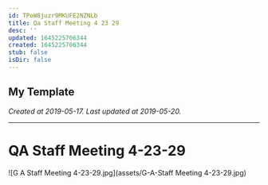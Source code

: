 ```yaml
---
id: TPoW8juzr9MKUFE2NZNLb
title: Qa Staff Meeting 4 23 29
desc: ''
updated: 1645225706344
created: 1645225706344
stub: false
isDir: false
---
```

My Template
---

_Created at 2019-05-17._
_Last updated at 2019-05-20._




---

# QA Staff Meeting 4-23-29


![G A Staff Meeting 4-23-29.jpg](assets/G-A-Staff Meeting 4-23-29.jpg)

